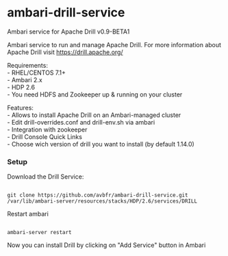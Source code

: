 # ambari-drill-service

Ambari service for Apache Drill v0.9-BETA1

Ambari service to run and manage Apache Drill. For more information about Apache Drill visit <a href>https://drill.apache.org/</a>

  Requirements: <br>
    - RHEL/CENTOS 7.1+ <br>
    - Ambari 2.x <br>
    - HDP 2.6 <br>
    - You need HDFS and Zookeeper up & running on your cluster
    
  Features: <br>
    - Allows to install Apache Drill on an Ambari-managed cluster <br>
    - Edit drill-overrides.conf and drill-env.sh via ambari <br>
    - Integration with zookeeper <br>
    - Drill Console Quick Links<br>
    - Choose wich version of drill you want to install (by default 1.14.0)<br>

### Setup

Download the Drill Service:

<code>
git clone https://github.com/avbfr/ambari-drill-service.git /var/lib/ambari-server/resources/stacks/HDP/2.6/services/DRILL 
</code>

Restart ambari

<code>
ambari-server restart
</code>

Now you can install Drill by clicking on "Add Service" button in Ambari
